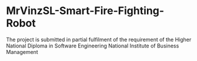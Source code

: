 # MrVinzSL-Smart-Fire-Fighting-Robot
The project is submitted in partial fulfilment of the requirement of the Higher National Diploma in Software Engineering National Institute of Business Management
